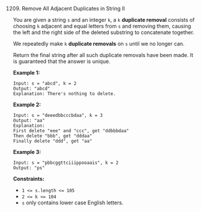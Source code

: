 1209. Remove All Adjacent Duplicates in String II



You are given a string `s` and an integer `k`, a `k` **duplicate removal** consists of choosing `k` adjacent and equal letters from `s` and removing them, causing the left and the right side of the deleted substring to concatenate together.

We repeatedly make `k` **duplicate removals** on `s` until we no longer can.

Return the final string after all such duplicate removals have been made. It is guaranteed that the answer is unique.

 

**Example 1:**

```
Input: s = "abcd", k = 2
Output: "abcd"
Explanation: There's nothing to delete.
```

**Example 2:**

```
Input: s = "deeedbbcccbdaa", k = 3
Output: "aa"
Explanation: 
First delete "eee" and "ccc", get "ddbbbdaa"
Then delete "bbb", get "dddaa"
Finally delete "ddd", get "aa"
```

**Example 3:**

```
Input: s = "pbbcggttciiippooaais", k = 2
Output: "ps"
```

 

**Constraints:**

- `1 <= s.length <= 105`
- `2 <= k <= 104`
- `s` only contains lower case English letters.